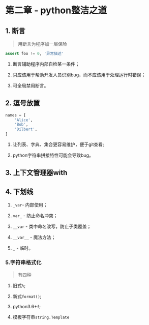 # 第二章 - python整洁之道

## 1. 断言

> 用断言为程序加一层保险

```python
assert foo != 0, '异常描述'
```

1. 断言辅助程序内部自检某一条件；

2. 只应该用于帮助开发人员识别bug，而不应该用于处理运行时错误；

3. 可全局禁用断言。

## 2. 逗号放置

```python
names = [
    'Alice',
    'Bob',
    'Dilbert',
]
```

1. 让列表、字典、集合更容易维护，便于git查看;

2. python字符串拼接特性可能会导致bug。

## 3. 上下文管理器with

## 4. 下划线

1. `_var`- 内部使用；

2. `var_` - 防止命名冲突；

3. `__var` - 类中命名改写，防止子类覆盖；

4. `__var__` - 魔法方法；

5. `_` - 临时。

### 5.字符串格式化

>有四种

1. 旧式`%`;

2. 新式`format()`;

3. python3.6+`f`;

4. 模板字符串`string.Template`